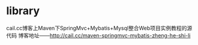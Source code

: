 # library
cail.cc博客上Maven下SpringMvc+Mybatis+Mysql整合Web项目实例教程的源代码
博客地址——http://cail.cc/maven-springmvc-mybatis-zheng-he-shi-li
